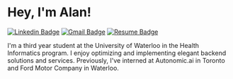 # Hey, I'm Alan!

[![Linkedin Badge](https://img.shields.io/badge/-LinkedIn-blue?style=flat-rectangle&logo=Linkedin&logoColor=white&link=https://www.linkedin.com/in/alanxie29/)](https://www.linkedin.com/in/alanxie29/)
[![Gmail Badge](https://img.shields.io/badge/-Gmail-c14438?style=flat-rectangle&logo=Gmail&logoColor=white&link=mailto:alanxie29@gmail.com)](mailto:alanxie29@gmail.com)
[![Resume Badge](https://img.shields.io/badge/-Resume-B2BEC3?style=flat-rectangle&link=https://github.com/alanxie29/personal-website/blob/master/src/assets/resume.pdf)](https://github.com/alanxie29/personal-website/blob/master/src/assets/resume.pdf)

I'm a third year student at the University of Waterloo in the Health Informatics program. I enjoy optimizing and implementing elegant backend solutions and services. Previously, I've interned at Autonomic.ai in Toronto and Ford Motor Company in Waterloo.

